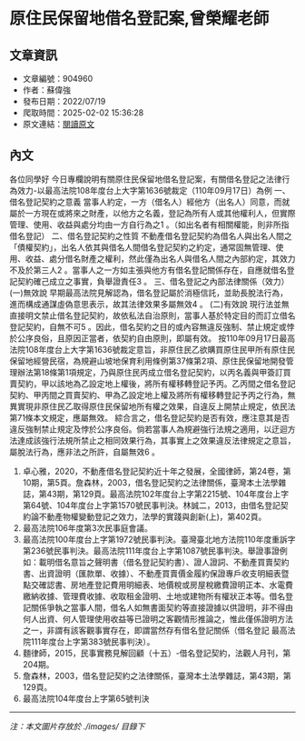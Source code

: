 # 原住民保留地借名登記案,曾榮耀老師

## 文章資訊
- 文章編號：904960
- 作者：蘇偉強
- 發布日期：2022/07/19
- 爬取時間：2025-02-02 15:36:28
- 原文連結：[閱讀原文](https://real-estate.get.com.tw/Columns/detail.aspx?no=904960)

## 內文
各位同學好
今日專欄說明有關原住民保留地借名登記案，有關借名登記之法律行為效力-以最高法院108年度台上大字第1636號裁定（110年09月17日）為例
一、借名登記契約之意義
當事人約定，一方（借名人）經他方（出名人）同意，而就屬於一方現在或將來之財產，以他方之名義，登記為所有人或其他權利人，但實際管理、使用、收益與處分均由一方自行為之1 。（如出名者有相關權能，則非所指借名登記）
二、借名登記契約之性質
不動產借名登記契約為借名人與出名人間之「債權契約」，出名人依其與借名人間借名登記契約之約定，通常固無管理、使用、收益、處分借名財產之權利，然此僅為出名人與借名人間之內部約定，其效力不及於第三人2 。當事人之一方如主張與他方有借名登記關係存在，自應就借名登記契約確己成立之事實，負舉證責任3 。
三、借名登記之內部法律關係（效力）
 (一)無效說 早期最高法院見解認為，借名登記屬於消極信託，並助長脫法行為，進而構成通謀虛偽意思表示，故其法律效果多屬無效4 。
  (二)有效說 現行法並無直接明文禁止借名登記契約，故依私法自治原則，當事人基於特定目的而訂立借名登記契約，自無不可5 。因此，借名契約之目的或內容無違反強制、禁止規定或悖於公序良俗，且原因正當者，依契約自由原則，即屬有效。
按110年09月17日最高法院108年度台上大字第1636號裁定意旨，非原住民乙欲購買原住民甲所有原住民保留地經營民宿，為規避山坡地保育利用條例第37條第2項、原住民保留地開發管理辦法第18條第1項規定，乃與原住民丙成立借名登記契約，以丙名義與甲簽訂買賣契約，甲以該地為乙設定地上權後，將所有權移轉登記予丙。乙丙間之借名登記契約、甲丙間之買賣契約、甲為乙設定地上權及將所有權移轉登記予丙之行為，無異實現非原住民乙取得原住民保留地所有權之效果，自違反上開禁止規定，依民法第71條本文規定，應屬無效。
綜合言之，借名登記契約是否有效，應注意其是否違反強制禁止規定及悖於公序良俗。倘若當事人為規避強行法規之適用，以迂迴方法達成該強行法規所禁止之相同效果行為，其事實上之效果違反法律規定之意旨，屬脫法行為，應非法之所許，自屬無效6 。

1. 卓心雅，2020，不動產借名登記契約近十年之發展，全國律師，第24卷，第10期，第5頁。詹森林，2003，借名登記契約之法律關係，臺灣本土法學雜誌，第43期，第129頁。最高法院102年度台上字第2215號、104年度台上字第64號、104年度台上字第1570號民事判決。林誠二，2013，由借名登記契約論不動產物權變動登記之效力，法學的實踐與創新(上)，第402頁。
2. 最高法院106年度第3次民事庭會議。
3. 最高法院100年度台上字第1972號民事判決。臺灣臺北地方法院110年度重訴字第236號民事判決。最高法院111年度台上字第1087號民事判決。舉證事證例如：載明借名意旨之聲明書（借名登記契約書）、證人證詞、不動產買賣契約書、出資證明（匯款單、收據）、不動產買賣價金履約保證專戶收支明細表暨點交確認書、房地產登記費用明細表、地價稅或房屋稅繳費證明正本、水電費繳納收據、管理費收據、收取租金證明、土地或建物所有權狀正本等。借名登記關係爭執之當事人間，借名人如無書面契約等直接證據以供證明，非不得由何人出資、何人管理使用收益等已證明之客觀情形推論之，惟此僅係證明方法之一，非謂有該客觀事實存在，即謂當然存有借名登記關係（借名登記 最高法院111年度台上字第383號民事判決）。
4. 麵律師，2015，民事實務見解回顧（十五）-借名登記契約，法觀人月刊，第204期。
5. 詹森林，2003，借名登記契約之法律關係，臺灣本土法學雜誌，第43期，第129頁。
6. 最高法院104年度台上字第65號判決

---
*注：本文圖片存放於 ./images/ 目錄下*
